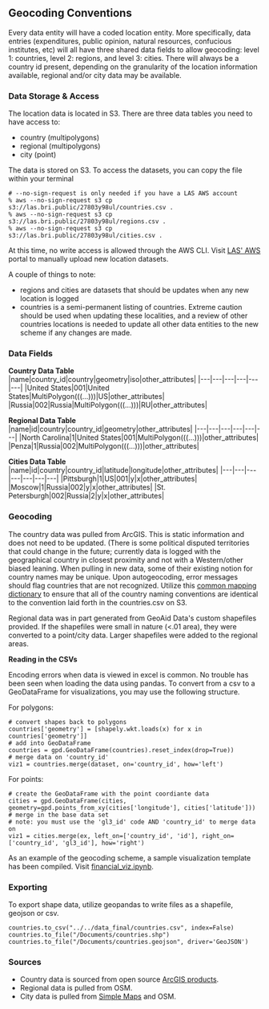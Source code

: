 ## Geocoding Conventions 

Every data entity will have a coded location entity. More specifically, data entries (expenditures, public opinion, natural resources, confucious institutes, etc) will all have three shared data fields to allow geocoding: level 1: countries, level 2: regions, and level 3: cities. There will always be a country id present, depending on the granularity of the location information available, regional and/or city data may be available. 

### Data Storage & Access

The location data is located in S3. There are three data tables you need to have access to: 
- country (multipolygons)
- regional (multipolygons)
- city (point) 

The data is stored on S3. To access the datasets, you can copy the file within your terminal

```
# --no-sign-request is only needed if you have a LAS AWS account 
% aws --no-sign-request s3 cp s3://las.bri.public/27803y98ul/countries.csv .
% aws --no-sign-request s3 cp s3://las.bri.public/27803y98ul/regions.csv .
% aws --no-sign-request s3 cp s3://las.bri.public/27803y98ul/cities.csv .
``` 

At this time, no write access is allowed through the AWS CLI. Visit [LAS' AWS](https://us-east-2.signin.aws.amazon.com/oauth?response_type=code&client_id=arn%3Aaws%3Aiam%3A%3A015428540659%3Auser%2Fs3&redirect_uri=https%3A%2F%2Fs3.console.aws.amazon.com%2Fs3%2Fbuckets%2Flas.bri.public%3Fregion%3Dus-east-1%26state%3DhashArgs%2523%26tab%3Dobjects%26isauthcode%3Dtrue&forceMobileLayout=0&forceMobileApp=0&code_challenge=NY5Zucll4-hHmTpdrMp4oNMfmyBCKKoXGbtfz7um0S8&code_challenge_method=SHA-256) portal to manually upload new location datasets. 

A couple of things to note: 
- regions and cities are datasets that should be updates when any new location is logged 
- countries is a semi-permanent listing of countries. Extreme caution should be used when updating these localities, and a review of other countries locations is needed to update all other data entities to the new scheme if any changes are made. 

### Data Fields 

__Country Data Table__ 
|name|country_id|country|geometry|iso|other_attributes|
|---|---|---|---|---|---|
|United States|001|United States|MultiPolygon(((...)))|US|other_attributes|
|Russia|002|Russia|MultiPolygon(((...)))|RU|other_attributes|

__Regional Data Table__ 
|name|id|country|country_id|geometry|other_attributes|
|---|---|---|---|---|---|
|North Carolina|1|United States|001|MultiPolygon(((...)))|other_attributes|
|Penza|1|Russia|002|MultiPolygon(((...)))|other_attributes|

__Cities Data Table__ 
|name|id|country|country_id|latitude|longitude|other_attributes|
|---|---|---|---|---|---|---|
|Pittsburgh|1|US|001|y|x|other_attributes|
|Moscow|1|Russia|002|y|x|other_attributes|
|St. Petersburgh|002|Russia|2|y|x|other_attributes|

### Geocoding 

The country data was pulled from ArcGIS. This is static information and does not need to be updated. (There is some political disputed territories that could change in the future; currently data is logged with the geographical country in closest proximity and not with a Western/other biased leaning. When pulling in new data, some of their existing notion for country names may be unique. Upon autogeocoding, error messages should flag countries that are not recognized. Utilize this [common mapping dictionary](../data_processing/country_config.txt) to ensure that all of the country naming conventions are identical to the convention laid forth in the countries.csv on S3. 

Regional data was in part generated from GeoAid Data's custom shapefiles provided. If the shapefiles were small in nature (<.01 area), they were converted to a point/city data. 
Larger shapefiles were added to the regional areas.

__Reading in the CSVs__ 

Encoding errors when data is viewed in excel is common. No trouble has been seen when loading the data using pandas. To convert from a csv to a GeoDataFrame for visualizations, you may use the following structure.

For polygons:
```
# convert shapes back to polygons
countries['geometry'] = [shapely.wkt.loads(x) for x in countries['geometry']]
# add into GeoDataFrame 
countries = gpd.GeoDataFrame(countries).reset_index(drop=True))
# merge data on 'country_id'
viz1 = countries.merge(dataset, on='country_id', how='left')
```

For points: 
```
# create the GeoDataFrame with the point coordiante data
cities = gpd.GeoDataFrame(cities, geometry=gpd.points_from_xy(cities['longitude'], cities['latitude']))
# merge in the base data set 
# note: you must use the 'gl3_id' code AND 'country_id' to merge data on
viz1 = cities.merge(ex, left_on=['country_id', 'id'], right_on=['country_id', 'gl3_id'], how='right')
```
As an example of the geocoding scheme, a sample visualization template has been compiled. Visit [financial_viz.ipynb](../data_processing/geoaid/financial_viz.ipynb).

### Exporting 

To export shape data, utilize geopandas to write files as a shapefile, geojson or csv. 
```
countries.to_csv("../../data_final/countries.csv", index=False)
countries.to_file("/Documents/countries.shp")
countries.to_file("/Documents/countries.geojson", driver='GeoJSON')
```

### Sources 

- Country data is sourced from open source [ArcGIS products](https://opendata.arcgis.com/datasets/2b93b06dc0dc4e809d3c8db5cb96ba69_0.geojson).
- Regional data is pulled from OSM. 
- City data is pulled from [Simple Maps](https://simplemaps.com/data/world-cities) and OSM.  
